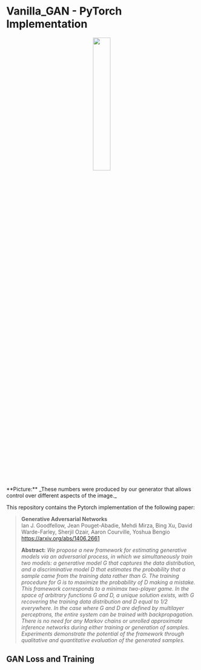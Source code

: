 # Vanilla_GAN - PyTorch Implementation
<p align="center"><img src="https://user-images.githubusercontent.com/50144683/228511407-72eafe5e-106d-4be5-8c45-9054a285c5d8.gif" width=30% height=30%></p>
**Picture:** _These numbers were produced by our generator that allows control over different aspects of the image._

This repository contains the Pytorch implementation of the following paper:
>**Generative Adversarial Networks**</br>
>Ian J. Goodfellow, Jean Pouget-Abadie, Mehdi Mirza, Bing Xu, David Warde-Farley, Sherjil Ozair, Aaron Courville, Yoshua Bengio
>https://arxiv.org/abs/1406.2661
>
>**Abstract:** _We propose a new framework for estimating generative models via an adversarial process, in which we simultaneously train two models: a generative model G
that captures the data distribution, and a discriminative model D that estimates the probability that a sample came from the training data rather than G. The training procedure for G is to maximize the probability of D making a mistake. This framework corresponds to a minimax two-player game. In the space of arbitrary functions G and D, a unique solution exists, with G recovering the training data distribution and D equal to 1/2 everywhere. In the case where G and D are defined by multilayer perceptrons, the entire system can be trained with backpropagation. There is no need for any Markov chains or unrolled approximate inference networks during either training or generation of samples. Experiments demonstrate the potential of the framework through qualitative and quantitative evaluation of the generated samples._

## GAN Loss and Training
